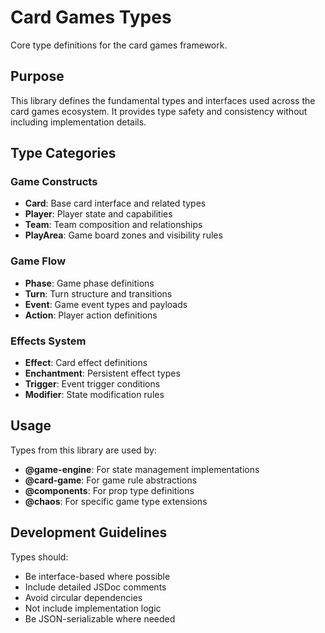# Card Games Types

Core type definitions for the card games framework.

## Purpose

This library defines the fundamental types and interfaces used across the card games ecosystem. It provides type safety and consistency without including implementation details.

## Type Categories

### Game Constructs
- **Card**: Base card interface and related types
- **Player**: Player state and capabilities
- **Team**: Team composition and relationships
- **PlayArea**: Game board zones and visibility rules

### Game Flow
- **Phase**: Game phase definitions
- **Turn**: Turn structure and transitions
- **Event**: Game event types and payloads
- **Action**: Player action definitions

### Effects System
- **Effect**: Card effect definitions
- **Enchantment**: Persistent effect types
- **Trigger**: Event trigger conditions
- **Modifier**: State modification rules

## Usage

Types from this library are used by:
- **@game-engine**: For state management implementations
- **@card-game**: For game rule abstractions
- **@components**: For prop type definitions
- **@chaos**: For specific game type extensions

## Development Guidelines

Types should:
- Be interface-based where possible
- Include detailed JSDoc comments
- Avoid circular dependencies
- Not include implementation logic
- Be JSON-serializable where needed 